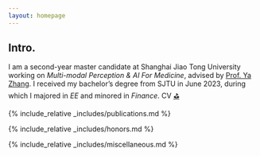 ```yaml
---
layout: homepage
---
```


## Intro.
I am a second-year master candidate at Shanghai Jiao Tong University working on _Multi-modal Perception & AI For Medicine_, advised by [Prof. Ya Zhang](https://annzhanglion.github.io/). I received my bachelor’s degree from SJTU in June 2023, during which I majored in _EE_ and minored in _Finance_. CV [⛳️](./assets/pdf/CV.pdf)

{% include_relative _includes/publications.md %}

{% include_relative _includes/honors.md %}

{% include_relative _includes/miscellaneous.md %}


<script language="Javascript"> var date = new Date(document.lastModified); document.write("Last modified: " + date.toLocaleDateString()); </script>
